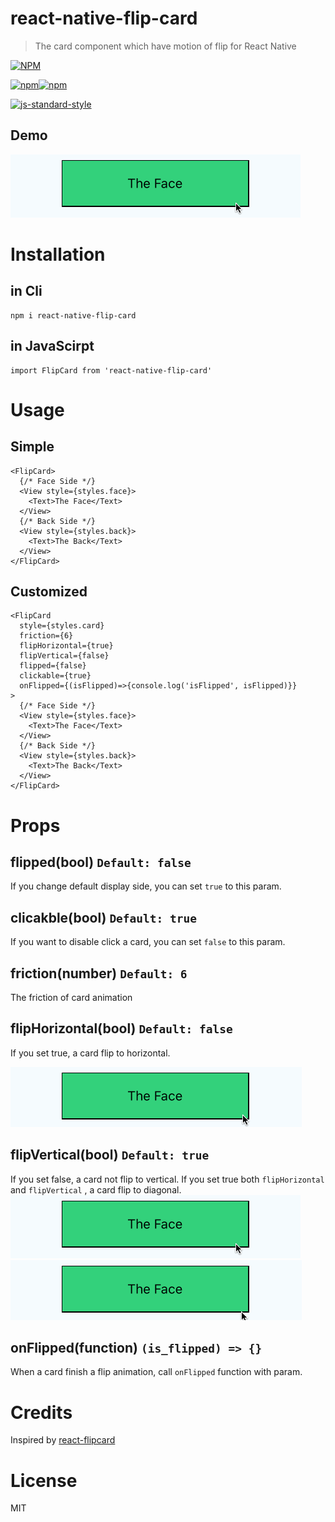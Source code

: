 react-native-flip-card
===

> The card component which have motion of flip for React Native

[![NPM](https://nodei.co/npm/react-native-flip-card.png?downloads=true&downloadRank=true&stars=true)](https://nodei.co/npm/react-native-flip-card/)

[![npm](https://img.shields.io/npm/v/react-native-flip-card.svg)]()[![npm](https://img.shields.io/npm/l/react-native-flip-card.svg)]()

[![js-standard-style](https://cdn.rawgit.com/feross/standard/master/badge.svg)](https://github.com/feross/standard)

Demo
---
![](./doc/ver2_vertical.gif)


Installation
==

in Cli
---
```
npm i react-native-flip-card
```

in JavaScirpt
---
```
import FlipCard from 'react-native-flip-card'
```


Usage
===

Simple
---
```
<FlipCard>
  {/* Face Side */}
  <View style={styles.face}>
    <Text>The Face</Text>
  </View>
  {/* Back Side */}
  <View style={styles.back}>
    <Text>The Back</Text>
  </View>
</FlipCard>
```

Customized
---
```
<FlipCard 
  style={styles.card}
  friction={6}
  flipHorizontal={true}
  flipVertical={false}
  flipped={false}
  clickable={true}
  onFlipped={(isFlipped)=>{console.log('isFlipped', isFlipped)}}
>
  {/* Face Side */}
  <View style={styles.face}>
    <Text>The Face</Text>
  </View>
  {/* Back Side */}
  <View style={styles.back}>
    <Text>The Back</Text>
  </View>
</FlipCard>
```

Props
===

flipped(bool) `Default: false`
---
If you change default display side, you can set `true` to this param.

clicakble(bool) `Default: true`
---
If you want to disable click a card, you can set `false` to this param.

friction(number) `Default: 6`
---
The friction of card animation

flipHorizontal(bool) `Default: false`
---
If you set true, a card flip to horizontal.

![](./doc/ver2_horizontal.gif)


flipVertical(bool) `Default: true`
---
If you set false, a card not flip to vertical. If you set true both `flipHorizontal` and `flipVertical` , a card flip to diagonal.
![](./doc/ver2_vertical.gif)
![](./doc/ver2_diagonal.gif)




onFlipped(function) `(is_flipped) => {}`
---
When a card finish a flip animation, call `onFlipped` function with param.


Credits
===
Inspired by [react-flipcard](https://github.com/mzabriskie/react-flipcard)



License
===
MIT

